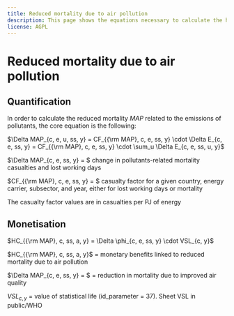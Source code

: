 ```yaml
---
title: Reduced mortality due to air pollution
description: This page shows the equations necessary to calculate the health effects linked to reduced air pollution mortality.
license: AGPL
---
```


<!--
© 2024 Fraunhofer-Gesellschaft e.V., München

SPDX-License-Identifier: AGPL-3.0-or-later
-->

Reduced mortality due to air pollution
=

Quantification
-

In order to calculate the reduced mortality $MAP$ related to the emissions of pollutants, the core equation is the following:

$\Delta MAP_{c, e, u, ss, y} = CF_{{\rm MAP}, c, e, ss, y} \cdot \Delta E_{c, e, ss, y} = CF_{{\rm MAP}, c, e, ss, y} \cdot \sum_u \Delta E_{c, e, ss, u, y}$

$\Delta MAP_{c, e, ss, y} = $ change in pollutants-related mortality casualties and lost working days

$CF_{{\rm MAP}, c, e, ss, y} = $ casualty factor for a given country, energy carrier, subsector, and year, either for lost working days or mortality

The casualty factor values are in casualties per PJ of energy

Monetisation
-

$HC_{{\rm MAP}, c, ss, a, y} = \Delta \phi_{c, e, ss, y} \cdot VSL_{c, y}$

$HC_{{\rm MAP}, c, ss, a, y}$ = monetary benefits linked to reduced mortality due to air pollution

$\Delta MAP_{c, e, ss, y} = $ = reduction in mortality due to improved air quality

$VSL_{c, y}$ = value of statistical life (id_parameter = 37). Sheet VSL in public/WHO 

